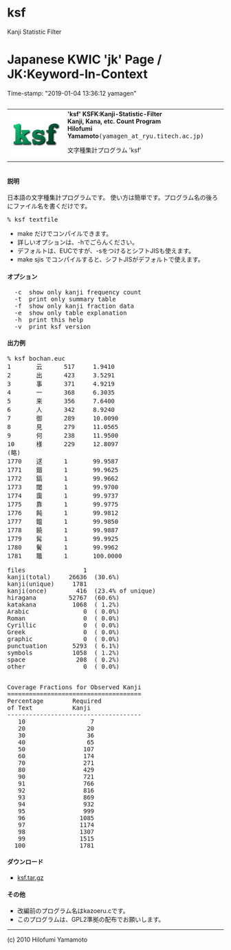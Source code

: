 # ksf
Kanji Statistic Filter

# Japanese KWIC 'jk' Page / JK:Keyword-In-Context

Time-stamp: "2019-01-04 13:36:12 yamagen"


<table border="0" align="left">
<tr>
 <td><img src="ksf.png" alt="jk" border=0></td>
 <td>
  <b>'ksf' KSFK:Kanji-Statistic-Filter<br>
  Kanji, Kana, etc. Count Program<br>
  Hilofumi Yamamoto</b><tt>(yamagen_at_ryu.titech.ac.jp)</tt>
 <p>
 文字種集計プログラム 'ksf'<br>
</td>
</tr>
</table>
<br clear=left>

<h4>説明</h4>
日本語の文字種集計プログラムです。
使い方は簡単です。プログラム名の後ろにファイル名を書くだけです。

<pre>
% ksf textfile 
</pre>

<ul>
 <li> make だけでコンパイルできます。</li>
 <li> 詳しいオプションは、-hでごらんください。</li>
 <li> デフォルトは、EUCですが、-sをつけるとシフトJISも使えます。</li>
 <li> make sjis でコンパイルすると、シフトJISがデフォルトで使えます。</li>
</ul>


<h4>
オプション
</h4>

 <pre>
  -c  show only kanji frequency count
  -t  print only summary table
  -f  show only kanji fraction data
  -e  show only table explanation
  -h  print this help
  -v  print ksf version
</pre>


<h4>
 出力例
</h4>

<pre>
% ksf bochan.euc
1       云      517     1.9410
2       出      423     3.5291
3       事      371     4.9219
4       一      368     6.3035
5       来      356     7.6400
6       人      342     8.9240
7       御      289     10.0090
8       見      279     11.0565
9       何      238     11.9500
10      様      229     12.8097
(略)
1770    逑      1       99.9587
1771    錮      1       99.9625
1772    鎬      1       99.9662
1773    閾      1       99.9700
1774    靄      1       99.9737
1775    靠      1       99.9775
1776    飩      1       99.9812
1777    饂      1       99.9850
1778    饒      1       99.9887
1779    髯      1       99.9925
1780    鬢      1       99.9962
1781    鼈      1       100.0000

files                1
kanji(total)     26636  (30.6%)
kanji(unique)     1781
kanji(once)        416  (23.4% of unique)
hiragana         52767  (60.6%)
katakana          1068  ( 1.2%)
Arabic               0  ( 0.0%)
Roman                0  ( 0.0%)
Cyrillic             0  ( 0.0%)
Greek                0  ( 0.0%)
graphic              0  ( 0.0%)
punctuation       5293  ( 6.1%)
symbols           1058  ( 1.2%)
space              208  ( 0.2%)
other                0  ( 0.0%)


Coverage Fractions for Observed Kanji
=====================================
Percentage        Required
of Text           Kanji
-------------------------------------
   10                  7
   20                 20
   30                 36
   40                 65
   50                107
   60                174
   70                271
   80                429
   90                721
   91                766
   92                816
   93                869
   94                932
   95                999
   96               1085
   97               1174
   98               1307
   99               1515
  100               1781
</pre>

<h4>ダウンロード</h4>

<ul type=square>
 <li> <a href="ksf.tar.gz" name="ksf" align=center>ksf.tar.gz</a></li>
</ul>

<h4>その他</h4>

<ul type=square>
 <li> 改編前のプログラム名はkazoeru.cです。</li> 
 <li>このプログラムは、GPL2準拠の配布でお願いします。
</ul>

<hr noshade size=1>
(c) 2010 Hilofumi Yamamoto
</BODY>
</HTML>
